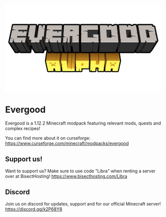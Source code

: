<img src="evergood.png" align="center" />

# Evergood
Evergood is a 1.12.2 Minecraft modpack featuring relevant mods, quests and complex recipes!

You can find more about it on curseforge: https://www.curseforge.com/minecraft/modpacks/evergood

## Support us!
Want to support us? Make sure to use code "Libra" when renting a server over at BisectHosting! https://www.bisecthosting.com/Libra

## Discord
Join us on discord for updates, support and for our official Minecraft server!
https://discord.gg/k2P68Y8
